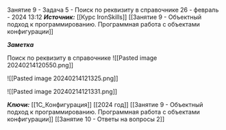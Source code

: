 
Занятие 9 - Задача 5 - Поиск по реквизиту в справочнике
 26 - февраль - 2024  13:12 
***Источник:***  [[Курс IronSkills]] [[Занятие 9 - Объектный подход к программированию. Программная работа с объектами конфигурации]]

***Заметка*** 

Поиск по реквизиту в справочнике
![[Pasted image 20240214120550.png]]

![[Pasted image 20240214121325.png]]

![[Pasted image 20240214121331.png]]


***Ключи:*** [[1С_Конфигурация]] [[2024 год]]  [[Занятие 9 - Объектный подход к программированию. Программная работа с объектами конфигурации]] [[Занятие 10 - Ответы на вопросы 2]]